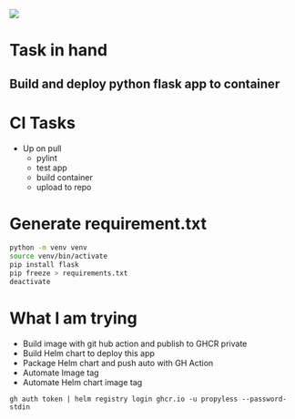 [<img src="https://vettom-images.s3.eu-west-1.amazonaws.com/logo/vettom-banner.jpg">](https://vettom.pages.dev/)

# Task in hand

## Build and deploy python flask app to container

# CI Tasks
- Up on pull
  - pylint
  - test app
  - build container
  - upload to repo


# Generate requirement.txt
```bash
python -m venv venv
source venv/bin/activate
pip install flask
pip freeze > requirements.txt
deactivate
```

# What I am trying
 - Build image with git hub action and publish to GHCR private
 - Build Helm chart to deploy this app
 - Package Helm chart and push auto with GH Action
 - Automate Image tag
 - Automate Helm chart image tag


`gh auth token | helm registry login ghcr.io -u propyless --password-stdin`

